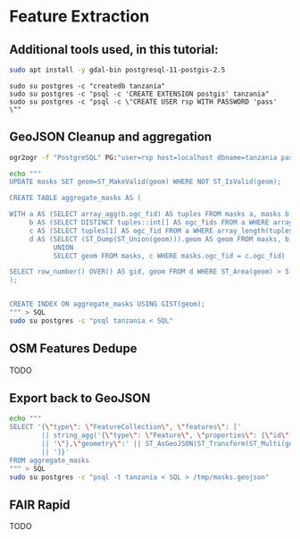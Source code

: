 # Feature Extraction


Additional tools used, in this tutorial:
---------------------------------------
```bash
sudo apt install -y gdal-bin postgresql-11-postgis-2.5
```


```
sudo su postgres -c "createdb tanzania"
sudo su postgres -c "psql -c 'CREATE EXTENSION postgis' tanzania"
sudo su postgres -c "psql -c \"CREATE USER rsp WITH PASSWORD 'pass' \""
```

GeoJSON Cleanup and aggregation
-------------------------------

```bash
ogr2ogr -f "PostgreSQL" PG:"user=rsp host=localhost dbname=tanzania password=pass" predict/building.json -t_srs EPSG:3857 -nlt PROMOTE_TO_MULTI -nln masks -lco GEOMETRY_NAME=geom
```

```bash
echo """
UPDATE masks SET geom=ST_MakeValid(geom) WHERE NOT ST_IsValid(geom);     -- clean it up

CREATE TABLE aggregate_masks AS (                                        -- aggegate tiled features

WITH a AS (SELECT array_agg(b.ogc_fid) AS tuples FROM masks a, masks b WHERE ST_DWithin(a.geom, b.geom, 0.01) GROUP BY a.ogc_fid),
     b AS (SELECT DISTINCT tuples::int[] AS ogc_fids FROM a WHERE array_length(tuples, 1) > 1),
     c AS (SELECT tuples[1] AS ogc_fid FROM a WHERE array_length(tuples, 1) = 1),
     d AS (SELECT (ST_Dump(ST_Union(geom))).geom AS geom FROM masks, b WHERE masks.ogc_fid = ANY(b.ogc_fids)
           UNION
           SELECT geom FROM masks, c WHERE masks.ogc_fid = c.ogc_fid)

SELECT row_number() OVER() AS gid, geom FROM d WHERE ST_Area(geom) > 5.0 -- remove artefacts
);


CREATE INDEX ON aggregate_masks USING GIST(geom);                        -- spatial index
""" > SQL
sudo su postgres -c "psql tanzania < SQL"
```




OSM Features Dedupe
-------------------
TODO



Export back to GeoJSON
----------------------

```bash
echo """
SELECT '{\"type\": \"FeatureCollection\", \"features\": ['
        || string_agg('{\"type\": \"Feature\", \"properties\": {\"id\":\"' || gid
        || '\"},\"geometry\":' || ST_AsGeoJSON(ST_Transform(ST_Multi(geom), 4326), 6) || '}', ',')
        || ']}'
FROM aggregate_masks
""" > SQL
sudo su postgres -c "psql -t tanzania < SQL > /tmp/masks.geojson"
```



FAIR Rapid
----------
TODO

